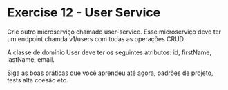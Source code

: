 # Exercise 12 - User Service

Crie outro microserviço chamado user-service. Esse microserviço deve ter um endpoint chamda v1/users com todas as operações CRUD.

A classe de domínio User deve ter os seguintes atributos:
    id,
    firstName,
    lastName,
    email.

Siga as boas práticas que você aprendeu até agora, padrões de projeto, tests alta coesão etc.

